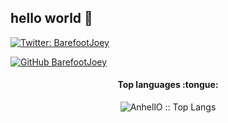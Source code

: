 ## hello world 👋

[![Twitter: BarefootJoey](https://img.shields.io/twitter/follow/BarefootJoeyTV?style=social)](https://twitter.com/BarefootJoeyTV)
<!--[![Linkedin: BarefootJoey](https://img.shields.io/badge/-BarefootJoey-blue?style=flat-square&logo=Linkedin&logoColor=white&link=https://www.linkedin.com/in/thaianebraga/)](https://www.linkedin.com/in/BarefootJoey/)-->
[![GitHub BarefootJoey](https://img.shields.io/github/followers/BarefootJoey?label=follow&style=social)](https://github.com/BarefootJoey)

<h4 align="center">Top languages :tongue:</h4>

<p align="center"><img src="https://github-readme-stats.vercel.app/api/top-langs/?username=AnhellO&langs_count=10&theme=tokyonight&layout=compact" alt="AnhellO :: Top Langs" /></p>

<!--
**BarefootJoey/BarefootJoey** is a ✨ _special_ ✨ repository because its `README.md` (this file) appears on your GitHub profile.

Here are some ideas to get you started:

- 🔭 I’m currently working on ...
- 🌱 I’m currently learning ...
- 👯 I’m looking to collaborate on ...
- 🤔 I’m looking for help with ...
- 💬 Ask me about ...
- 📫 How to reach me: ...
- 😄 Pronouns: ...
- ⚡ Fun fact: ...
-->
